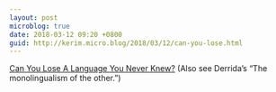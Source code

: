 ```yaml
---
layout: post
microblog: true
date: 2018-03-12 09:20 +0800
guid: http://kerim.micro.blog/2018/03/12/can-you-lose.html
---
```

[Can You Lose A Language You Never Knew?](http://www.npr.org/sections/codeswitch/2018/03/10/588306001/can-you-lose-a-language-you-never-knew) (Also see Derrida’s “The monolingualism of the other.”)
